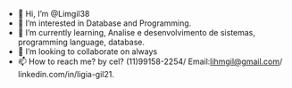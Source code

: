 - 👋 Hi, I’m @Limgil38
- 👀 I’m interested in Database and Programming.
- 🌱 I’m currently learning, Analise e desenvolvimento de sistemas, programming language, database.
- 💞️ I’m looking to collaborate on always
- 📫 How to reach me? by cel? (11)99158-2254/ Email:lihmgil@gmail.com/ linkedin.com/in/ligia-gil21.

<!---
Limgil38/Limgil38 is a ✨ special ✨ repository because its `README.md` (this file) appears on your GitHub profile.
You can click the Preview link to take a look at your changes.
--->
